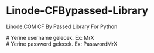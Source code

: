 # Linode-CFBypassed-Library
Linode.COM CF By Passed Library For Python


#<username> Yerine username gelecek. Ex: MrX                                                                                           
#<password> Yerine password gelecek. Ex: PasswordMrX
